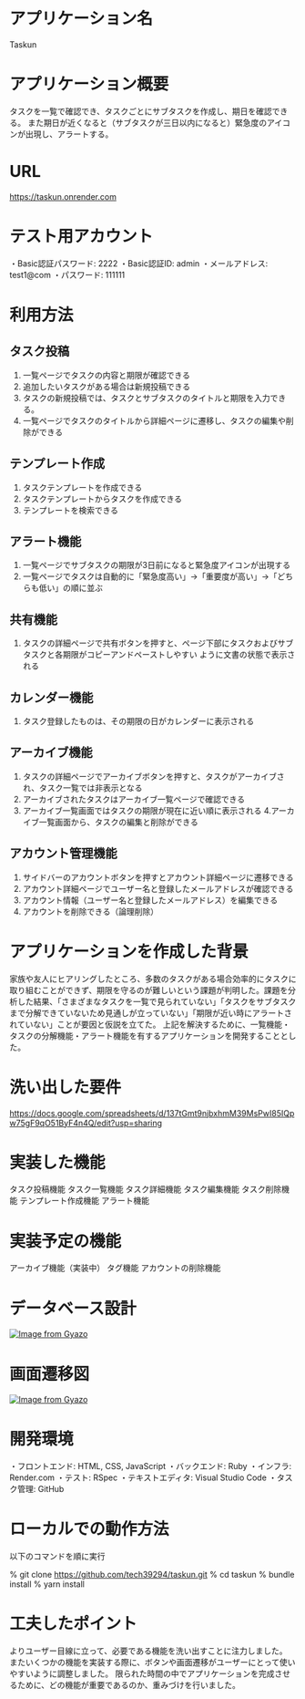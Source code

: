 # アプリケーション名
Taskun

# アプリケーション概要
タスクを一覧で確認でき、タスクごとにサブタスクを作成し、期日を確認できる。
また期日が近くなると（サブタスクが三日以内になると）緊急度のアイコンが出現し、アラートする。

# URL
https://taskun.onrender.com

# テスト用アカウント
・Basic認証パスワード: 2222
・Basic認証ID: admin
・メールアドレス: test1@com
・パスワード: 111111

# 利用方法
## タスク投稿
1. 一覧ページでタスクの内容と期限が確認できる
2. 追加したいタスクがある場合は新規投稿できる
3. タスクの新規投稿では、タスクとサブタスクのタイトルと期限を入力できる。
4. 一覧ページでタスクのタイトルから詳細ページに遷移し、タスクの編集や削除ができる

## テンプレート作成
1. タスクテンプレートを作成できる
2. タスクテンプレートからタスクを作成できる
3. テンプレートを検索できる

## アラート機能
1. 一覧ページでサブタスクの期限が3日前になると緊急度アイコンが出現する
2. 一覧ページでタスクは自動的に「緊急度高い」→「重要度が高い」→「どちらも低い」の順に並ぶ

## 共有機能
1. タスクの詳細ページで共有ボタンを押すと、ページ下部にタスクおよびサブタスクと各期限がコピーアンドペーストしやすい
   ように文書の状態で表示される

## カレンダー機能
1. タスク登録したものは、その期限の日がカレンダーに表示される

## アーカイブ機能
1. タスクの詳細ページでアーカイブボタンを押すと、タスクがアーカイブされ、タスク一覧では非表示となる
2. アーカイブされたタスクはアーカイブ一覧ページで確認できる
3. アーカイブ一覧画面ではタスクの期限が現在に近い順に表示される
4.アーカイブ一覧画面から、タスクの編集と削除ができる

## アカウント管理機能
1. サイドバーのアカウントボタンを押すとアカウント詳細ページに遷移できる
2. アカウント詳細ページでユーザー名と登録したメールアドレスが確認できる
3. アカウント情報（ユーザー名と登録したメールアドレス）を編集できる
4. アカウントを削除できる（論理削除）

# アプリケーションを作成した背景
家族や友人にヒアリングしたところ、多数のタスクがある場合効率的にタスクに取り組むことができず、期限を守るのが難しいという課題が判明した。課題を分析した結果、「さまざまなタスクを一覧で見られていない」「タスクをサブタスクまで分解できていないため見通しが立っていない」「期限が近い時にアラートされていない」ことが要因と仮説を立てた。
上記を解決するために、一覧機能・タスクの分解機能・アラート機能を有するアプリケーションを開発することとした。

# 洗い出した要件
https://docs.google.com/spreadsheets/d/137tGmt9njbxhmM39MsPwI85IQpw75gF9qO51ByF4n4Q/edit?usp=sharing

# 実装した機能
タスク投稿機能
タスク一覧機能
タスク詳細機能
タスク編集機能
タスク削除機能
テンプレート作成機能
アラート機能

# 実装予定の機能
アーカイブ機能（実装中）
タグ機能
アカウントの削除機能

# データベース設計
[![Image from Gyazo](https://i.gyazo.com/04f997bade2211cfcd0e8579c0bc6c69.png)](https://gyazo.com/04f997bade2211cfcd0e8579c0bc6c69)


# 画面遷移図
[![Image from Gyazo](https://i.gyazo.com/73d7ef7940184044f13c8592f44817fd.png)](https://gyazo.com/73d7ef7940184044f13c8592f44817fd)


# 開発環境
・フロントエンド: HTML, CSS, JavaScript
・バックエンド: Ruby
・インフラ: Render.com
・テスト: RSpec
・テキストエディタ: Visual Studio Code
・タスク管理: GitHub


# ローカルでの動作方法
以下のコマンドを順に実行

% git clone https://github.com/tech39294/taskun.git
% cd taskun
% bundle install
% yarn install


# 工夫したポイント
よりユーザー目線に立って、必要である機能を洗い出すことに注力しました。
またいくつかの機能を実装する際に、ボタンや画面遷移がユーザーにとって使いやすいように調整しました。
限られた時間の中でアプリケーションを完成させるために、どの機能が重要であるのか、重みづけを行いました。

